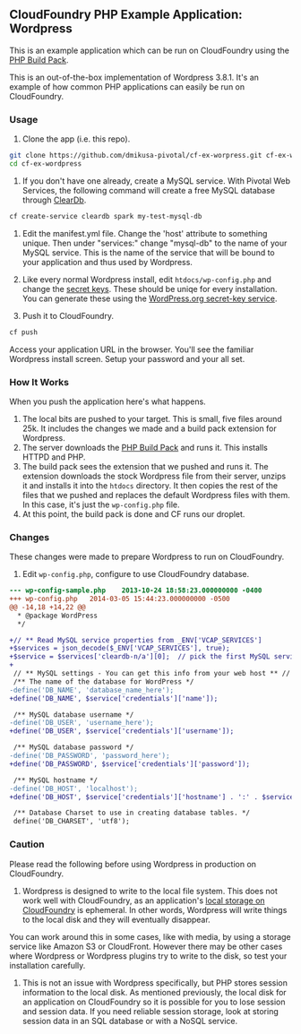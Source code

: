 ## CloudFoundry PHP Example Application:  Wordpress

This is an example application which can be run on CloudFoundry using the [PHP Build Pack].

This is an out-of-the-box implementation of Wordpress 3.8.1.  It's an example of how common PHP applications can easily be run on CloudFoundry.

### Usage

1. Clone the app (i.e. this repo).

  ```bash
  git clone https://github.com/dmikusa-pivotal/cf-ex-worpress.git cf-ex-wordpress
  cd cf-ex-wordpress
  ```

1.  If you don't have one already, create a MySQL service.  With Pivotal Web Services, the following command will create a free MySQL database through [ClearDb].

  ```bash
  cf create-service cleardb spark my-test-mysql-db
  ```

1. Edit the manifest.yml file.  Change the 'host' attribute to something unique.  Then under "services:" change "mysql-db" to the name of your MySQL service.  This is the name of the service that will be bound to your application and thus used by Wordpress.

1. Like every normal Wordpress install, edit `htdocs/wp-config.php` and change the [secret keys].  These should be uniqe for every installation.  You can generate these using the [WordPress.org secret-key service].

1. Push it to CloudFoundry.

  ```bash
  cf push
  ```

  Access your application URL in the browser.  You'll see the familiar Wordpress install screen.  Setup your password and your all set.

### How It Works

When you push the application here's what happens.

1. The local bits are pushed to your target.  This is small, five files around 25k. It includes the changes we made and a build pack extension for Wordpress.
1. The server downloads the [PHP Build Pack] and runs it.  This installs HTTPD and PHP.
1. The build pack sees the extension that we pushed and runs it.  The extension downloads the stock Wordpress file from their server, unzips it and installs it into the `htdocs` directory.  It then copies the rest of the files that we pushed and replaces the default Wordpress files with them.  In this case, it's just the `wp-config.php` file.
1. At this point, the build pack is done and CF runs our droplet.


### Changes

These changes were made to prepare Wordpress to run on CloudFoundry.

1. Edit `wp-config.php`, configure to use CloudFoundry database.

```diff
--- wp-config-sample.php	2013-10-24 18:58:23.000000000 -0400
+++ wp-config.php	2014-03-05 15:44:23.000000000 -0500
@@ -14,18 +14,22 @@
  * @package WordPress
  */

+// ** Read MySQL service properties from _ENV['VCAP_SERVICES']
+$services = json_decode($_ENV['VCAP_SERVICES'], true);
+$service = $services['cleardb-n/a'][0];  // pick the first MySQL service
+
 // ** MySQL settings - You can get this info from your web host ** //
 /** The name of the database for WordPress */
-define('DB_NAME', 'database_name_here');
+define('DB_NAME', $service['credentials']['name']);

 /** MySQL database username */
-define('DB_USER', 'username_here');
+define('DB_USER', $service['credentials']['username']);

 /** MySQL database password */
-define('DB_PASSWORD', 'password_here');
+define('DB_PASSWORD', $service['credentials']['password']);

 /** MySQL hostname */
-define('DB_HOST', 'localhost');
+define('DB_HOST', $service['credentials']['hostname'] . ':' . $service['credentials']['port']);

 /** Database Charset to use in creating database tables. */
 define('DB_CHARSET', 'utf8');
```

### Caution

Please read the following before using Wordpress in production on CloudFoundry.

1. Wordpress is designed to write to the local file system.  This does not work well with CloudFoundry, as an application's [local storage on CloudFoundry] is ephemeral.  In other words, Wordpress will write things to the local disk and they will eventually disappear.  

You can work around this in some cases, like with media, by using a storage service like Amazon S3 or CloudFront.  However there may be other cases where Wordpress or Wordpress plugins try to write to the disk, so test your installation carefully.

1. This is not an issue with Wordpress specifically, but PHP stores session information to the local disk.  As mentioned previously, the local disk for an application on CloudFoundry so it is possible for you to lose session and session data.  If you need reliable session storage, look at storing session data in an SQL database or with a NoSQL service.


[PHP Build Pack]:https://github.com/dmikusa-pivotal/cf-php-build-pack
[secret keys]:https://github.com/dmikusa-pivotal/cf-ex-worpress/blob/master/wp-config.php#L49
[WordPress.org secret-key service]:https://api.wordpress.org/secret-key/1.1/salt
[ClearDb]:https://www.cleardb.com/
[local storage on CloudFoundry]:http://docs.cloudfoundry.org/devguide/deploy-apps/prepare-to-deploy.html#filesystem

